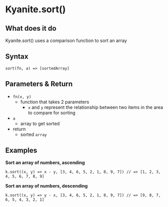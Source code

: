 
  

# Kyanite.sort()

  

  

## What does it do

  

Kyanite.sort() uses a comparison function to sort an array
  

## Syntax

    sort(fn, a) => [sortedArray]

## Parameters & Return
- `fn(x, y)`
	- function that takes 2 parameters
		- `x` and `y` represent the relationship between two items in the area to compare for sorting
- `a`
	- array to get sorted
- return
	- sorted `array`
	
  

## Examples

**Sort an array of numbers, ascending**

	k.sort((x, y) => x - y, [3, 4, 6, 5, 2, 1, 8, 9, 7]) // => [1, 2, 3, 4, 5, 6, 7, 8, 9]
	
**Sort an array of numbers, descending**

	k.sort((x, y) => y - x, [3, 4, 6, 5, 2, 1, 8, 9, 7]) // => [9, 8, 7, 6, 5, 4, 3, 2, 1]
    